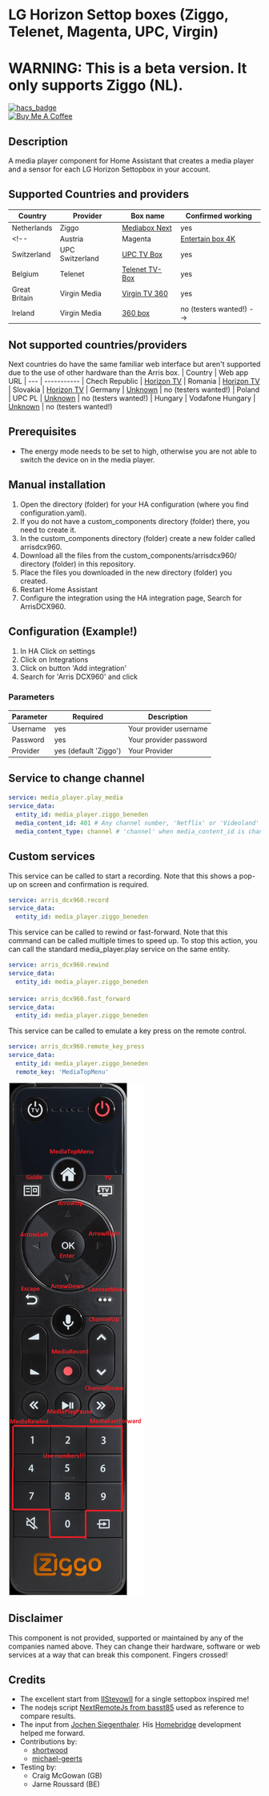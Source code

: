 # LG Horizon Settop boxes (Ziggo, Telenet, Magenta, UPC, Virgin)

# WARNING: This is a beta version. It only supports Ziggo (NL). 

[![hacs_badge](https://img.shields.io/badge/HACS-Default-orange.svg?style=for-the-badge)](https://github.com/custom-components/hacs)
<br><a href="https://www.buymeacoffee.com/sholofly" target="_blank"><img src="https://cdn.buymeacoffee.com/buttons/default-black.png" width="150px" height="35px" alt="Buy Me A Coffee" style="height: 35px !important;width: 150px !important;" ></a>

## Description

A media player component for Home Assistant that creates a media player and a sensor for each LG Horizon Settopbox in your account.

## Supported Countries and providers

| Country | Provider | Box name | Confirmed working
| --- | ----------- | --- | -----------|
| Netherlands | Ziggo | [Mediabox Next](https://www.ziggo.nl/televisie/mediaboxen/mediabox-next#ziggo-tv) | yes
<!-- | Austria | Magenta | [Entertain box 4K](https://www.magenta.at/entertain-box) | yes
| Switzerland | UPC Switzerland | [UPC TV Box](https://www.upc.ch/en/television/learn-about-tv/tv/) | yes
| Belgium | Telenet | [Telenet TV-Box](https://www2.telenet.be/nl/klantenservice/ontdek-de-telenet-tv-box/) | yes
| Great Britain | Virgin Media | [Virgin TV 360](https://www.virginmedia.com/shop/tv/virgin-tv-360) | yes
| Ireland | Virgin Media | [360 box](https://www.virginmedia.ie/virgintv360support/) | no (testers wanted!) -->



## Not supported countries/providers
Next countries do have the same familiar web interface but aren't supported due to the use of other hardware than the Arris box. 
| Country | Web app URL 
| --- | ----------- 
| Chech Republic | [Horizon TV](https://www.horizon.tv/cs_cz)
| Romania | [Horizon TV](https://www.horizon.tv/ro_ro)
| Slovakia | [Horizon TV](https://www.horizon.tv/sk_sk)
| Germany | [Unknown](https://www.horizon.tv/de_de) | no (testers wanted!)
| Poland | UPC PL | [Unknown](https://www.horizon.tv/pl_pl.html) | no (testers wanted!)
| Hungary | Vodafone Hungary | [Unknown](https://www.horizon.tv/hu_hu.html) | no (testers wanted!)


## Prerequisites

- The energy mode needs to be set to high, otherwise you are not able to switch the device on in the media player.

<!-- ## HACS Installation

1. Make sure you've installed [HACS](https://hacs.xyz/docs/installation/prerequisites)
2. In the integrations tab, search for ArrisDCX960.
3. Install the Integration.
4. Configure the integration using the HA integration page, Search for ArrisDCX960. -->

## Manual installation

1. Open the directory (folder) for your HA configuration (where you find configuration.yaml).
2. If you do not have a custom_components directory (folder) there, you need to create it.
3. In the custom_components directory (folder) create a new folder called arrisdcx960.
4. Download all the files from the custom_components/arrisdcx960/ directory (folder) in this repository.
5. Place the files you downloaded in the new directory (folder) you created.
6. Restart Home Assistant
7. Configure the integration using the HA integration page, Search for ArrisDCX960.

## Configuration (Example!)

1. In HA Click on settings
2. Click on Integrations
3. Click on button 'Add integration'
4. Search for 'Arris DCX960' and click

### Parameters

| Parameter | Required | Description
| --- | --- | --- |
| Username | yes | Your provider username |
| Password | yes | Your provider password |
| Provider  | yes (default 'Ziggo')| Your Provider |


## Service to change channel

```yaml
service: media_player.play_media
service_data:
  entity_id: media_player.ziggo_beneden
  media_content_id: 401 # Any channel number, 'Netflix' or 'Videoland'
  media_content_type: channel # 'channel' when media_content_id is channelnumber, 'app' when media_content_id is 'Netflix' or 'Videoland' 
```

## Custom services

This service can be called to start a recording. Note that this shows a pop-up on screen and confirmation is required.

```yaml
service: arris_dcx960.record
service_data:
  entity_id: media_player.ziggo_beneden
```

This service can be called to rewind or fast-forward. 
Note that this command can be called multiple times to speed up.
To stop this action, you can call the standard media_player.play service on the same entity.

```yaml
service: arris_dcx960.rewind
service_data:
  entity_id: media_player.ziggo_beneden

service: arris_dcx960.fast_forward
service_data:
  entity_id: media_player.ziggo_beneden
```

This service can be called to emulate a key press on the remote control.

```yaml
service: arris_dcx960.remote_key_press
service_data:
  entity_id: media_player.ziggo_beneden
  remote_key: 'MediaTopMenu'
```
![Key commands](images/remote.png)

## Disclaimer

This component is not provided, supported or maintained by any of the companies named above. They can change their hardware, software or web services at a way that can break this  component. Fingers crossed!
## Credits

- The excellent start from [IIStevowII](https://github.com/IIStevowII/ziggo-mediabox-next) for a single settopbox inspired me!
- The nodejs script [NextRemoteJs from basst85](https://github.com/basst85/NextRemoteJs/) used as reference to compare results.
- The input from [Jochen Siegenthaler](https://github.com/jsiegenthaler/). His [Homebridge](https://github.com/jsiegenthaler/homebridge-eosstb) development helped me forward.
- Contributions by:
  - [shortwood](https://github.com/shortwood)
  - [michael-geerts](https://github.com/michael-geerts)
- Testing by:
  - Craig McGowan (GB)
  - Jarne Roussard (BE)
